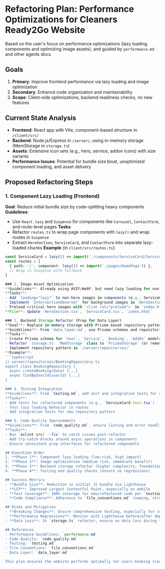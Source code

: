 # Refactoring Plan: Performance Optimizations for Cleaners Ready2Go Website

Based on the user's focus on performance optimizations (lazy loading components and optimizing image assets), and guided by `performance.md` and other agents docs.

## Goals
1. **Primary**: Improve frontend performance via lazy loading and image optimization
2. **Secondary**: Enhance code organization and maintainability
3. **Scope**: Client-side optimizations, backend readiness checks, no new features

## Current State Analysis
- **Frontend**: React app with Vite, component-based structure in `/client/src/`
- **Backend**: Node.js/Express in `/server/`, using in-memory storage (MemStorage in `storage.ts`)
- **Assets**: Extensive icon sets (e.g., hero, service, addon icons) with size variants
- **Performance Issues**: Potential for bundle size bloat, unoptimized component loading, and asset delivery

## Proposed Refactoring Steps

### 1. Component Lazy Loading (Frontend)
**Goal**: Reduce initial bundle size by code-splitting heavy components
**Guidelines**:
- Use `React.lazy` and `Suspense` for components like `Carousel`, `ContactForm`, and route-level pages
**Tasks**:
- Refactor `routes.ts` to wrap page components with `lazy()` and wrap routes in `Suspense`
- Extract `HeroSection`, `ServiceCard`, and `ContactForm` into separate lazy-loaded chunks
**Example** (in `client/src/routes.ts`):
```typescript
const ServiceCard = lazy(() => import('./components/ServiceCard/ServiceCard'));
const routes = [
  { path: '/', component: lazy(() => import('./pages/HomePage')) },
  // Wrap in Suspense with fallback
]

### 2. Image Asset Optimization
**Guidelines**: Already using AVIF/WebP, but need lazy loading for non-critical images
**Tasks**:
- Add `loading="lazy"` to non-hero images in components (e.g., ServiceCard icons)
- Implement `IntersectionObserver` for background images in `HeroSection`
- Preload critical hero images with `<link rel="preload">` in `index.html`
**File**: Update `HeroSection.tsx`, `ServiceCard.tsx`, `index.html`

### 3. Backend Storage Refactor (Prep for Data Layer)
**Goal**: Replace in-memory storage with Prisma-based repository pattern
**Guidelines**: From `data_layer.md`, use Prisma schemas and repositories
**Tasks**:
- Create Prisma schema for `User`, `Service`, `Booking`, `AddOn` models
- Refactor `storage.ts` `MemStorage` class to `PrismaStorage` (or remove if no longer needed)
- Implement repository pattern in `/server/repositories/`
**Example**:
```typescript
// server/repositories/BookingRepository.ts
export class BookingRepository {
  async createBooking(data) {...}
  async findByUserId(userId) {...}
}

### 4. Testing Integration
**Guidelines**: From `testing.md`, add unit and integration tests for optimized code
**Tasks**:
- Add tests for refactored components (e.g., `ServiceCard.test.tsx`)
- Test lazy loading behavior in routes
- Add integration tests for new repository pattern

### 5. Code Quality Improvements
**Guidelines**: From `code_quality.md`, ensure linting and error handling
**Tasks**:
- Run `eslint src/ --fix` to catch issues post-refactor
- Add try-catch blocks around async operations in components
- Ensure consistent prop interfaces for refactored components

## Execution Order
1. **Phase 1**: Component lazy loading (low-risk, high impact)
2. **Phase 2**: Image optimization (medium risk, immediate benefit)
3. **Phase 3**: Backend storage refactor (higher complexity, foundational for auth/data)
4. **Phase 4**: Testing and quality checks (ensure no regressions)

## Success Metrics
- **Bundle Size**: Reduction in initial JS bundle via Lighthouse
- **LCP**: Improved Largest Contentful Paint, especially on mobile
- **Test Coverage**: 100% coverage for new/refactored code per `testing.md`
- **Code Compliance**: Adherence to `file_conventions.md` (naming, structure)

## Risks and Mitigation
- **Breaking Changes**: Ensure comprehensive testing, especially for component props
- **Performance Regressions**: Monitor with Lighthouse before/after deployment
- **Data Loss**: In `storage.ts` refactor, ensure no data loss during transition

## References
- Performance Guidelines: `performance.md`
- Code Quality: `code_quality.md`
- Testing: `testing.md`
- File Conventions: `file_conventions.md`
- Data Layer: `data_layer.md`

This plan ensures the website performs optimally for users booking cleaning services, leveraging the established agents docs for a maintainable, scalable refactor.